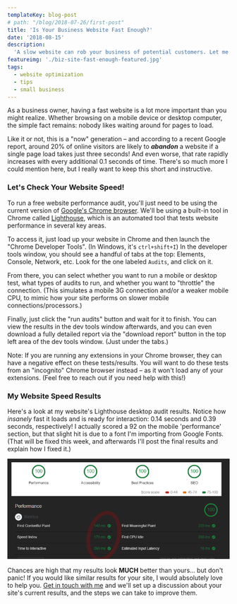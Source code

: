 ```yaml
---
templateKey: blog-post
# path: "/blog/2018-07-26/first-post"
title: 'Is Your Business Website Fast Enough?'
date: '2018-08-15'
description:
  'A slow website can rob your business of potential customers. Let me show you a quick and free way to test your website speed!'
featureimg: './biz-site-fast-enough-featured.jpg'
tags:
  - website optimization
  - tips
  - small business
---
```


As a business owner, having a fast website is a lot more important than you might realize. Whether browsing on a mobile device or desktop computer, the simple fact remains: nobody likes waiting around for pages to load.

Like it or not, this is a "now" generation – and according to a recent Google report, around 20% of online visitors are likely to **_abandon_** a website if a single page load takes just three seconds! And even worse, that rate rapidly increases with every additional 0.1 seconds of time. There's so much more I could mention here, but I really want to keep this short and instructive.

### Let's Check Your Website Speed!

To run a free website performance audit, you'll just need to be using the current version of [Google's Chrome browser](https://www.google.com/chrome/). We'll be using a built-in tool in Chrome called [Lighthouse](https://developers.google.com/web/tools/lighthouse/), which is an automated tool that tests website performance in several key areas.

To access it, just load up your website in Chrome and then launch the "Chrome Developer Tools". (In Windows, it's `ctrl+shift+I`) In the developer tools window, you should see a handful of tabs at the top: Elements, Console, Network, etc. Look for the one labeled `Audits`, and click on it.

From there, you can select whether you want to run a mobile or desktop test, what types of audits to run, and whether you want to "throttle" the connection. (This simulates a mobile 3G connection and/or a weaker mobile CPU, to mimic how your site performs on slower mobile connections/processors.)

Finally, just click the "run audits" button and wait for it to finish. You can view the results in the dev tools window afterwards, and you can even download a fully detailed report via the "download report" button in the top left area of the dev tools window. (Just under the tabs.)

Note: If you are running any extensions in your Chrome browser, they can have a negative effect on these tests/results. You will want to do these tests from an "incognito" Chrome browser instead – as it won't load any of your extensions. (Feel free to reach out if you need help with this!)

### My Website Speed Results

Here's a look at my website's Lighthouse desktop audit results. Notice how _insanely_ fast it loads and is ready for interaction: 0.14 seconds and 0.39 seconds, respectively! I actually scored a 92 on the mobile 'performance' section, but that slight hit is due to a font I'm importing from Google Fonts. (That will be fixed this week, and afterwards I'll post the final results and explain how I fixed it.)

![](./stoutlabs_audit_after_resized.png)

Chances are high that my results look **MUCH** better than yours... but don't panic! If you would like similar results for your site, I would absolutely love to help you. [Get in touch with me](https://www.stoutlabs.com/#contact) and we'll set up a discussion about your site's current results, and the steps we can take to improve them.

